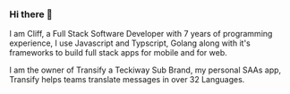 ### Hi there 👋

I am Cliff, a Full Stack Software Developer with 7 years of programming experience, I use Javascript and Typscript, Golang along with it's frameworks to build full stack apps for mobile and for web.

I am the owner of Transify a Teckiway Sub Brand, my personal SAAs app, Transify helps teams translate messages in over 32  Languages.
